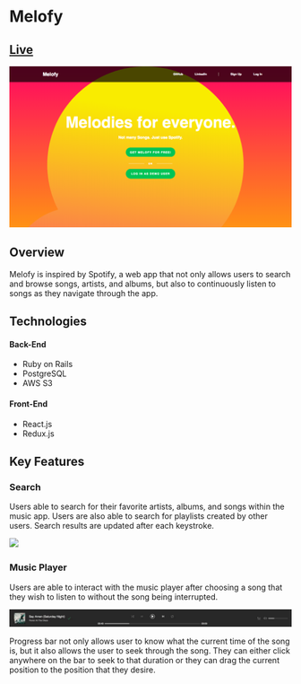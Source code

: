 # Melofy

## [Live](https://melofy.herokuapp.com)

![](melofy-splash.png)

## Overview
Melofy is inspired by Spotify, a web app that not only allows users to search and browse songs, artists, and albums, but also to continuously listen to songs as they navigate through the app.

## Technologies
#### Back-End
  * Ruby on Rails
  * PostgreSQL
  * AWS S3

#### Front-End
  * React.js
  * Redux.js

## Key Features

### Search
Users able to search for their favorite artists, albums, and songs within the music app. Users are also able to search for playlists created by other users. Search results are updated after each keystroke.

![](search-melofy.gif)

### Music Player
Users are able to interact with the music player after choosing a song that they wish to listen to without the song being interrupted.

![](player-melofy.gif)

Progress bar not only allows user to know what the current time of the song is, but it also allows the user to seek through the song. They can either click anywhere on the bar to seek to that duration or they can drag the current position to the position that they desire.
